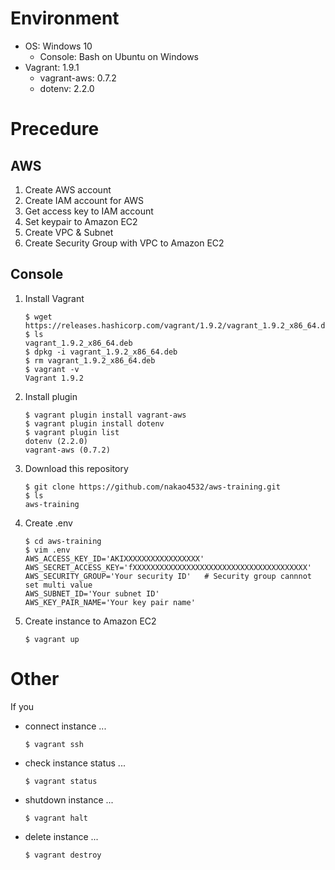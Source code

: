 # Environment

- OS: Windows 10
  - Console: Bash on Ubuntu on Windows
- Vagrant: 1.9.1
  - vagrant-aws: 0.7.2
  - dotenv: 2.2.0

# Precedure
## AWS

1. Create AWS account
1. Create IAM account for AWS
1. Get access key to IAM account
1. Set keypair to Amazon EC2
1. Create VPC & Subnet
1. Create Security Group with VPC to Amazon EC2

## Console

1. Install Vagrant  

    ```
    $ wget https://releases.hashicorp.com/vagrant/1.9.2/vagrant_1.9.2_x86_64.deb
    $ ls
    vagrant_1.9.2_x86_64.deb
    $ dpkg -i vagrant_1.9.2_x86_64.deb
    $ rm vagrant_1.9.2_x86_64.deb
    $ vagrant -v
    Vagrant 1.9.2
    ```
1. Install plugin  

    ```
    $ vagrant plugin install vagrant-aws 
    $ vagrant plugin install dotenv
    $ vagrant plugin list
    dotenv (2.2.0)
    vagrant-aws (0.7.2)
    ```
1. Download this repository  

    ```
    $ git clone https://github.com/nakao4532/aws-training.git
    $ ls
    aws-training
    ```
1. Create .env  

    ```
    $ cd aws-training
    $ vim .env
    AWS_ACCESS_KEY_ID='AKIXXXXXXXXXXXXXXXXX'
    AWS_SECRET_ACCESS_KEY='fXXXXXXXXXXXXXXXXXXXXXXXXXXXXXXXXXXXXXXX'
    AWS_SECURITY_GROUP='Your security ID'   # Security group cannnot set multi value
    AWS_SUBNET_ID='Your subnet ID'
    AWS_KEY_PAIR_NAME='Your key pair name'
    ```
1. Create instance to Amazon EC2  

    ```
    $ vagrant up
    ```

# Other

If you 
- connect instance ...  

    ```
    $ vagrant ssh
    ```
- check instance status ...  

    ```
    $ vagrant status
    ```
- shutdown instance ...  

    ```
    $ vagrant halt
    ```
- delete instance ...  

    ```
    $ vagrant destroy
    ```

